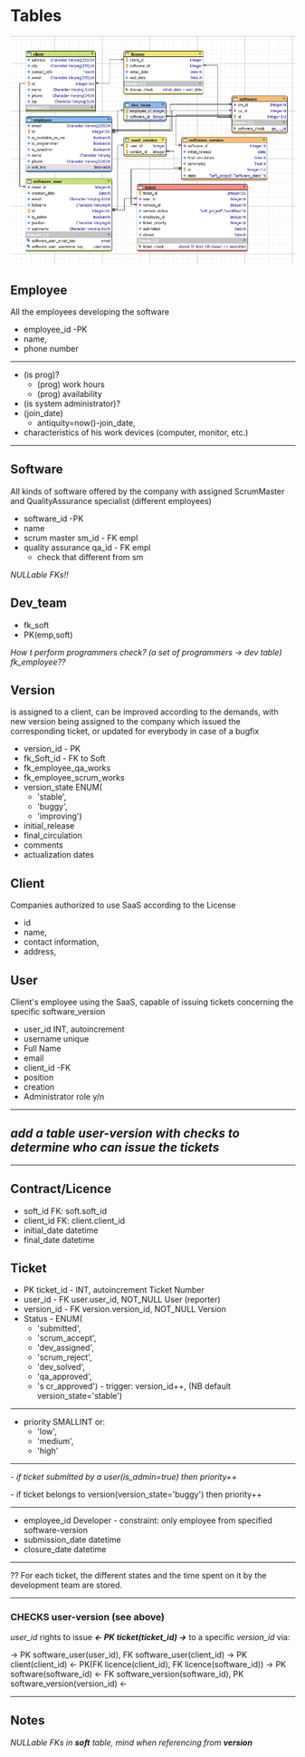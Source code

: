 # Tables

![ERD](2022-02-24_ERD.png)

## Employee

All the employees developing the software

* employee_id   -PK
* name,
* phone number

---

* (is prog)?
  * (prog) work hours
  * (prog) availability
* (is system administrator)?
* (join_date)
  * antiquity=now()-join_date,
* characteristics of his work devices (computer, monitor, etc.)

---

## Software

All kinds of software offered by the company with assigned ScrumMaster and QualityAssurance specialist (different employees)

* software_id        -PK
* name
* scrum master sm_id        - FK empl
* quality assurance qa_id   - FK empl
  * check that different from sm

*NULLable FKs!!*

## Dev_team

* fk_soft
* PK(emp,soft)

*How t perform programmers check? (a set of programmers -> dev table)
fk_employee??*

## Version

is assigned to a client, can be improved according to the demands, with new version being assigned to the company which issued the corresponding ticket, or updated for everybody in case of a bugfix

* version_id    - PK
* fk_Soft_id    - FK to Soft
* fk_employee_qa_works
* fk_employee_scrum_works
* version_state ENUM(
  * 'stable',
  * 'buggy',
  * 'improving')
* initial_release
* final_circulation
* comments
* actualization dates

## Client

Companies authorized to use SaaS according to the License

* id
* name,
* contact information,
* address,

## User

Client's employee using the SaaS, capable of issuing tickets concerning the specific software_version

* user_id        INT, autoincrement
* username        unique
* Full Name
* email
* client_id        -FK
* position
* creation
* Administrator role y/n

---

## *add a table user-version with checks to determine who can issue the tickets*

---

## Contract/Licence

* soft_id            FK: soft.soft_id
* client_id          FK: client.client_id
* initial_date        datetime
* final_date        datetime

## Ticket

* PK ticket_id    - INT, autoincrement        Ticket Number
* user_id    - FK user.user_id, NOT_NULL        User (reporter)
* version_id    - FK version.version_id, NOT_NULL    Version
* Status        - ENUM(
  * 'submitted',
  * 'scrum_accept',
  * 'dev_assigned',
  * 'scrum_reject',
  * 'dev_solved',
  * 'qa_approved',
  * 's cr_approved')
\- trigger: version_id++, (NB default version_state='stable')

---

* priority        SMALLINT or:
  * 'low',
  * 'medium',
  * 'high'

---

*\- if ticket submitted by a user(is_admin=true) then priority++*

\- if ticket belongs to version(version_state='buggy') then priority++

---

* employee_id        Developer
    \- constraint: only employee from specified software-version
* submission_date    datetime
* closure_date        datetime

---

?? For each ticket, the different states and the time spent on it by the development team are stored.

---

### CHECKS user-version (see above)

 *user_id* rights to issue ***<- PK ticket(ticket_id) ->*** to a specific *version_id* via:

-> PK software_user(user_id), FK software_user(client_id) -> PK client(client_id) <- PK(FK licence(client_id), FK licence(software_id)) -> PK software(software_id) <- FK software_version(software_id), PK software_version(version_id) <-

---

## Notes

*NULLable FKs in **soft** table, mind when referencing from **version***
